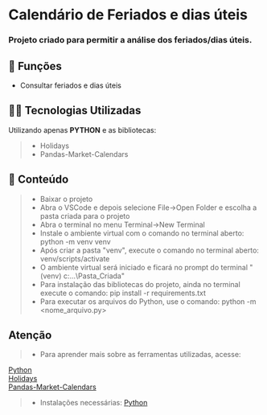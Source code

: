 <h1>Calendário de Feriados e dias úteis</h1>

<h3>Projeto criado para permitir a análise dos feriados/dias úteis.</h3>

## 🔧 Funções

- Consultar feriados e dias úteis

## 👨‍💻 Tecnologias Utilizadas

Utilizando apenas **PYTHON** e as bibliotecas:
> - Holidays
> - Pandas-Market-Calendars

## 📜 Conteúdo

> - Baixar o projeto
> - Abra o VSCode e depois selecione File->Open Folder e escolha a pasta criada para o projeto
> - Abra o terminal no menu Terminal->New Terminal
> - Instale o ambiente virtual com o comando no terminal aberto: python -m venv venv
> - Após criar a pasta "venv", execute o comando no terminal aberto: venv/scripts/activate
> - O ambiente virtual será iniciado e ficará no prompt do terminal "(venv) c:\...\Pasta_Criada"
> - Para instalação das bibliotecas do projeto, ainda no terminal execute o comando: pip install -r requirements.txt
> - Para executar os arquivos do Python, use o comando: python -m <nome_arquivo.py>

## Atenção ##

> - Para aprender mais sobre as ferramentas utilizadas, acesse:

<a href = "https://docs.python.org/3/">Python</a></br>
<a href = "https://python-holidays.readthedocs.io/en/latest/api.html">Holidays</a></br>
<a href = "https://pandas-market-calendars.readthedocs.io/en/latest/">Pandas-Market-Calendars</a></br>

> - Instalações necessárias:
<a href = "https://www.python.org/downloads/">Python</a>